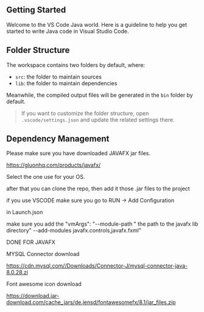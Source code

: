 ## Getting Started

Welcome to the VS Code Java world. Here is a guideline to help you get started to write Java code in Visual Studio Code.

## Folder Structure

The workspace contains two folders by default, where:

- `src`: the folder to maintain sources
- `lib`: the folder to maintain dependencies

Meanwhile, the compiled output files will be generated in the `bin` folder by default.

> If you want to customize the folder structure, open `.vscode/settings.json` and update the related settings there.

## Dependency Management
Please make sure you have downloaded JAVAFX jar files.

https://gluonhq.com/products/javafx/

Select the one use for your OS.

after that you can clone the repo, then add it those .jar files to the project

if you use VSCODE make sure you go to RUN -> Add Configuration

in Launch.json

make sure you add the "vmArgs": "--module-path \" the path to the javafx lib directory\" --add-modules javafx.controls,javafx.fxml"

DONE FOR JAVAFX

MYSQL Connector download

https://cdn.mysql.com//Downloads/Connector-J/mysql-connector-java-8.0.28.zi

Font awesome icon download

https://download.jar-download.com/cache_jars/de.jensd/fontawesomefx/8.1/jar_files.zip



